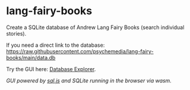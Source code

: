 # lang-fairy-books

Create a SQLite database of Andrew Lang Fairy Books (search individual stories).

If you need a direct link to the database: https://raw.githubusercontent.com/psychemedia/lang-fairy-books/main/data.db

Try the GUI here: [Database Explorer](./site/gui.html).

*GUI powered by [sql.js](https://github.com/sql-js/sql.js) and SQLite running in the browser via wasm.*
